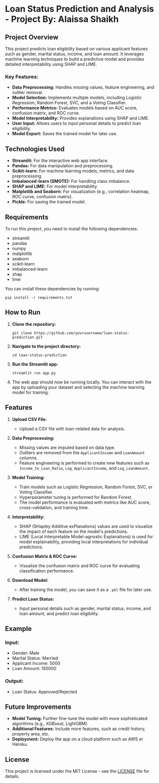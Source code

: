 
# Loan Status Prediction and Analysis - Project By: Alaissa Shaikh

## Project Overview

This project predicts loan eligibility based on various applicant features such as gender, marital status, income, and loan amount. It leverages machine learning techniques to build a predictive model and provides detailed interpretability using SHAP and LIME.

### Key Features:
- **Data Preprocessing:** Handles missing values, feature engineering, and outlier removal.
- **Model Selection:** Implements multiple models, including Logistic Regression, Random Forest, SVC, and a Voting Classifier.
- **Performance Metrics:** Evaluates models based on AUC score, confusion matrix, and ROC curve.
- **Model Interpretability:** Provides explanations using SHAP and LIME.
- **User Input:** Allows users to input personal details to predict loan eligibility.
- **Model Export:** Saves the trained model for later use.

## Technologies Used
- **Streamlit:** For the interactive web app interface.
- **Pandas:** For data manipulation and preprocessing.
- **Scikit-learn:** For machine learning models, metrics, and data preprocessing.
- **Imbalanced-learn (SMOTE):** For handling class imbalance.
- **SHAP and LIME:** For model interpretability.
- **Matplotlib and Seaborn:** For visualization (e.g., correlation heatmap, ROC curve, confusion matrix).
- **Pickle:** For saving the trained model.

## Requirements

To run this project, you need to install the following dependencies:

- streamlit
- pandas
- numpy
- matplotlib
- seaborn
- scikit-learn
- imbalanced-learn
- shap
- lime

You can install these dependencies by running:

```
pip install -r requirements.txt
```

## How to Run

1. **Clone the repository:**

   ```
   git clone https://github.com/yourusername/loan-status-prediction.git
   ```

2. **Navigate to the project directory:**

   ```
   cd loan-status-prediction
   ```

3. **Run the Streamlit app:**

   ```
   streamlit run app.py
   ```

4. The web app should now be running locally. You can interact with the app by uploading your dataset and selecting the machine learning model for training.

## Features

1. **Upload CSV File:**
   - Upload a CSV file with loan-related data for analysis.
   
2. **Data Preprocessing:**
   - Missing values are imputed based on data type.
   - Outliers are removed from the `ApplicantIncome` and `LoanAmount` columns.
   - Feature engineering is performed to create new features such as `Income_to_Loan_Ratio`, `Log_ApplicantIncome`, and `Log_LoanAmount`.
   
3. **Model Training:**
   - Train models such as Logistic Regression, Random Forest, SVC, or Voting Classifier.
   - Hyperparameter tuning is performed for Random Forest.
   - The model performance is evaluated with metrics like AUC score, cross-validation, and training time.

4. **Interpretability:**
   - SHAP (SHapley Additive exPlanations) values are used to visualize the impact of each feature on the model's predictions.
   - LIME (Local Interpretable Model-agnostic Explanations) is used for model explainability, providing local interpretations for individual predictions.

5. **Confusion Matrix & ROC Curve:**
   - Visualize the confusion matrix and ROC curve for evaluating classification performance.

6. **Download Model:**
   - After training the model, you can save it as a `.pkl` file for later use.

7. **Predict Loan Status:**
   - Input personal details such as gender, marital status, income, and loan amount, and predict loan eligibility.

## Example

### Input:
- Gender: Male
- Marital Status: Married
- Applicant Income: 5000
- Loan Amount: 150000

### Output:
- Loan Status: Approved/Rejected

## Future Improvements

- **Model Tuning:** Further fine-tune the model with more sophisticated algorithms (e.g., XGBoost, LightGBM).
- **Additional Features:** Include more features, such as credit history, property area, etc.
- **Deployment:** Deploy the app on a cloud platform such as AWS or Heroku.

## License

This project is licensed under the MIT License - see the [LICENSE](LICENSE) file for details.
